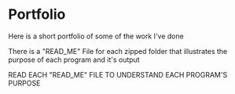 # Portfolio
Here is a short portfolio of some of the work I've done

There is a "READ_ME" File for each zipped folder that illustrates the purpose of each program and it's output

READ EACH "READ_ME" FILE TO UNDERSTAND EACH PROGRAM'S PURPOSE
